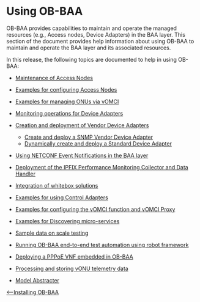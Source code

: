 
<a id="using" />

Using OB-BAA
=================

OB-BAA provides capabilities to maintain and operate the managed
resources (e.g., Access nodes, Device Adapters) in the BAA layer. This
section of the document provides help information about using OB-BAA to
maintain and operate the BAA layer and its associated resources. 

In this release, the following topics are documented to help in using
OB-BAA:

-   [Maintenance of Access Nodes](man/index.md)

-   [Examples for configuring Access Nodes](can/index.md)

-   [Examples for managing ONUs via vOMCI](vomci_onu/index.md)

-   [Monitoring operations for Device Adapters](mda/index.md)

-   [Creation and deployment of Vendor Device Adapters](dvda/index.md)
	-   [Create and deploy a SNMP Vendor Device Adapter](snmpvda/index.md)
	-   [Dynamically create and deploy a Standard Device Adapter](sda/index.md)

-   [Using NETCONF Event Notifications in the BAA layer](notif/index.md)

-   [Deployment of the IPFIX Performance Monitoring Collector and Data Handler](ipfixpm/index.md)

-   [Integration of whitebox solutions](wbs/index.md)

-   [Examples for using Control Adapters](control_relay/index.md)

-   [Examples for configuring the vOMCI function and vOMCI Proxy](vomci_func_proxy/index.md)

-   [Examples for Discovering micro-services](micro_discovery/index.md)

-   [Sample data on scale testing](scale/index.md)

-   [Running OB-BAA end-to-end test automation using robot framework](scale/index.md)

- [Deploying a PPPoE VNF embedded in OB-BAA](PPPoE_VNF/index.md)

- [Processing and storing vONU telemetry data](vonu_telemetry_data_processing_and_storage/index.md)

- [Model Abstracter](model_abstracter/index.md)

[<--Installing OB-BAA](../installing/index.md#installing)
